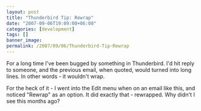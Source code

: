 ```yaml
---
layout: post
title: "Thunderbird Tip: Rewrap"
date: "2007-09-06T19:09:00+06:00"
categories: [development]
tags: []
banner_image: 
permalink: /2007/09/06/Thunderbird-Tip-Rewrap
---
```


For a long time I've been bugged by something in Thunderbird. I'd hit reply to someone, and the previous email, when quoted, would turned into long lines. In other words - it wouldn't wrap.

For the heck of it - I went into the Edit menu when on an email like this, and noticed "Rewrap" as an option. It did exactly that - rewrapped. Why didn't I see this months ago?